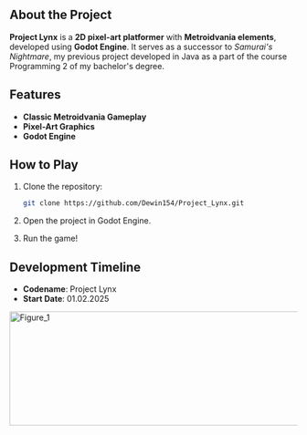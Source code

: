 ## About the Project
**Project Lynx** is a **2D pixel-art platformer** with **Metroidvania elements**, developed using **Godot Engine**. It serves as a successor to *Samurai's Nightmare*, my previous project developed in Java as a part of the course Programming 2 of my bachelor's degree.

## Features
- **Classic Metroidvania Gameplay**
- **Pixel-Art Graphics**
- **Godot Engine**

## How to Play
1. Clone the repository:
   ```sh
   git clone https://github.com/Dewin154/Project_Lynx.git

2. Open the project in Godot Engine.

3. Run the game!

## Development Timeline
- **Codename**: Project Lynx
- **Start Date**: 01.02.2025
<img width="1400" height="200" alt="Figure_1" src="https://github.com/user-attachments/assets/4df5c155-f506-4dd4-ab79-145745b57144" />
